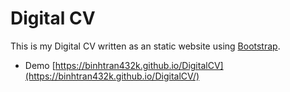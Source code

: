 # Digital CV

This is my Digital CV written as an static website using [Bootstrap](https://getbootstrap.com).

- Demo [https://binhtran432k.github.io/DigitalCV](https://binhtran432k.github.io/DigitalCV/)
